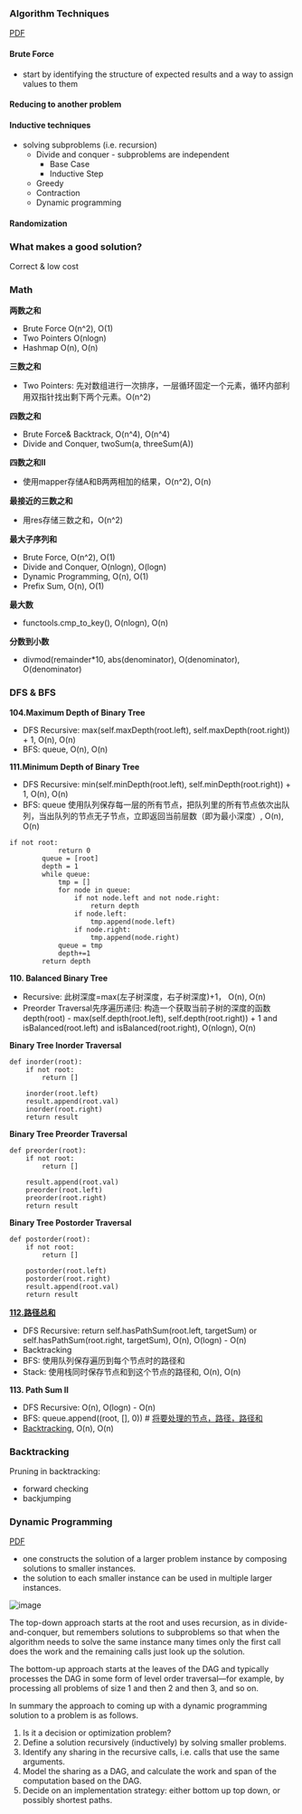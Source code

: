 ### Algorithm Techniques

[PDF](https://www.cs.cmu.edu/afs/cs/academic/class/15210-s14/www/lectures/intro.pdf)

#### Brute Force

- start by identifying the structure of expected results and a way to assign values to them

#### Reducing to another problem

#### Inductive techniques

- solving subproblems (i.e. recursion)
  - Divide and conquer - subproblems are independent
     - Base Case
     - Inductive Step
  - Greedy
  - Contraction
  - Dynamic programming

#### Randomization

### What makes a good solution?

Correct & low cost

### Math 
**两数之和**
- Brute Force O(n^2), O(1)
- Two Pointers O(nlogn)
- Hashmap O(n), O(n)

**三数之和**
- Two Pointers: 先对数组进行一次排序，一层循环固定一个元素，循环内部利用双指针找出剩下两个元素。O(n^2)

**四数之和**
- Brute Force& Backtrack, O(n^4), O(n^4)
- Divide and Conquer, twoSum(a, threeSum(A))

**四数之和II**
- 使用mapper存储A和B两两相加的结果，O(n^2), O(n)

**最接近的三数之和**
- 用res存储三数之和，O(n^2)

**最大子序列和**
- Brute Force, O(n^2), O(1)
- Divide and Conquer, O(nlogn), O(logn)
- Dynamic Programming, O(n), O(1)
- Prefix Sum, O(n), O(1)

**最大数**
- functools.cmp_to_key(), O(nlogn), O(n)

**分数到小数**
- divmod(remainder*10, abs(denominator), O(denominator), O(denominator)

### DFS & BFS

**104.Maximum Depth of Binary Tree**
- DFS Recursive: max(self.maxDepth(root.left), self.maxDepth(root.right)) + 1, O(n), O(n)
- BFS: queue, O(n), O(n)

**111.Minimum Depth of Binary Tree**
- DFS Recursive: min(self.minDepth(root.left), self.minDepth(root.right)) + 1, O(n), O(n)
- BFS: queue 使用队列保存每一层的所有节点，把队列里的所有节点依次出队列，当出队列的节点无子节点，立即返回当前层数（即为最小深度）, O(n), O(n)
```
if not root:
            return 0
        queue = [root]
        depth = 1
        while queue:
            tmp = []
            for node in queue:
                if not node.left and not node.right:
                    return depth
                if node.left:
                    tmp.append(node.left)
                if node.right:
                    tmp.append(node.right)
            queue = tmp
            depth+=1
        return depth
```

**110. Balanced Binary Tree**
- Recursive: 此树深度=max(左子树深度，右子树深度)+1， O(n), O(n)
- Preorder Traversal先序遍历递归: 构造一个获取当前子树的深度的函数 depth(root) - max(self.depth(root.left), self.depth(root.right)) + 1 and isBalanced(root.left) and isBalanced(root.right), O(nlogn), O(n)



**Binary Tree Inorder Traversal**
```
def inorder(root):
    if not root:
        return []

    inorder(root.left)
    result.append(root.val)
    inorder(root.right)
    return result
```
**Binary Tree Preorder Traversal**
```
def preorder(root):
    if not root:
        return []

    result.append(root.val)
    preorder(root.left)
    preorder(root.right)
    return result
```
**Binary Tree Postorder Traversal**
```
def postorder(root):
    if not root:
        return []

    postorder(root.left)
    postorder(root.right)
    result.append(root.val)
    return result
 ```
   
**[112.路径总和](https://leetcode.cn/problems/path-sum/solutions/319149/lu-jing-zong-he-de-si-chong-jie-fa-dfs-hui-su-bfs-/)**
- DFS Recursive: return self.hasPathSum(root.left, targetSum) or self.hasPathSum(root.right, targetSum), O(n), O(logn) - O(n)
- Backtracking
- BFS: 使用队列保存遍历到每个节点时的路径和
- Stack: 使用栈同时保存节点和到这个节点的路径和, O(n), O(n)

**113. Path Sum II**
- DFS Recursive: O(n), O(logn) - O(n)
- BFS: queue.append((root, [], 0)) # [将要处理的节点，路径，路径和](https://leetcode.cn/problems/path-sum-ii/solutions/427787/tao-mo-ban-er-cha-shu-wen-ti-de-dfs-he-bfs-jie-fa-/)
- [Backtracking](https://leetcode.cn/problems/path-sum-ii/solutions/2361655/113-lu-jing-zong-he-iihui-su-qing-xi-tu-al1bg/), O(n), O(n)


### Backtracking

Pruning in backtracking:
- forward checking
- backjumping

  

### Dynamic Programming

[PDF](https://www.cs.cmu.edu/afs/cs/academic/class/15210-s14/www/lectures/dp.pdf)

- one constructs the solution of a larger problem instance by composing solutions to smaller instances.
- the solution to each smaller instance can be used in multiple larger instances.

![image](https://github.com/zixi-liu/Back-End-Stuff/assets/46979228/526cd217-3fa4-4cb9-8a31-d2e4095349fc)


The top-down approach starts at the
root and uses recursion, as in divide-and-conquer, but remembers solutions to subproblems so
that when the algorithm needs to solve the same instance many times only the first call does
the work and the remaining calls just look up the solution.

The bottom-up approach starts at the leaves of the DAG and typically processes the DAG in some form of level order traversal—for example, by processing all problems of
size 1 and then 2 and then 3, and so on. 

In summary the approach to coming up with a dynamic programming solution to a problem
is as follows.
1. Is it a decision or optimization problem?
2. Define a solution recursively (inductively) by solving smaller problems.
3. Identify any sharing in the recursive calls, i.e. calls that use the same arguments.
4. Model the sharing as a DAG, and calculate the work and span of the computation based on
the DAG.
5. Decide on an implementation strategy: either bottom up top down, or possibly shortest
paths.

